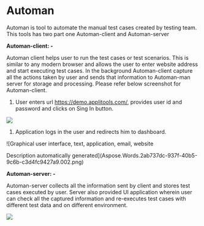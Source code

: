 # **Automan**

Automan is tool to automate the manual test cases created by testing team. This tools has two part one Automan-client and Automan-server

**Automan-client: -**

Automan client helps user to run the test cases or test scenarios. This is similar to any modern browser and allows the user to enter website address and start executing test cases. In the background Automan-client capture all the actions taken by user and sends that information to Automan-man server for storage and processing. Please refer below screenshot for Automan-client.

1. User enters url <https://demo.applitools.com/>, provides user id and password and clicks on Sing In button.

![](Aspose.Words.2ab737dc-937f-40b5-9c6b-c3d4fc9427a9.001.png)

1. Application logs in the user and redirects him to dashboard. 

![Graphical user interface, text, application, email, website

Description automatically generated](Aspose.Words.2ab737dc-937f-40b5-9c6b-c3d4fc9427a9.002.png)

**Automan-server: -**

Automan-server collects all the information sent by client and stores test cases executed by user. Server also provided UI application wherein user can check all the captured information and re-executes test cases with different test data and on different environment.

![](Aspose.Words.2ab737dc-937f-40b5-9c6b-c3d4fc9427a9.003.png)
